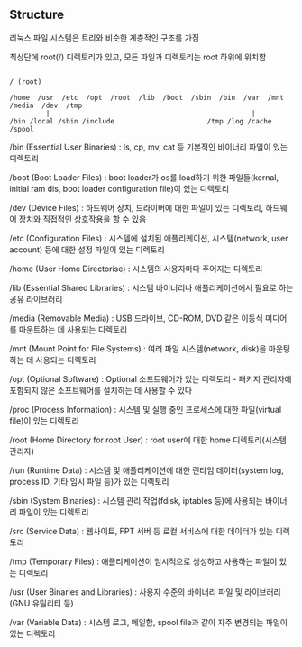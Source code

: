 ## Structure

리눅스 파일 시스템은 트리와 비슷한 계층적인 구조를 가짐

최상단에 root(/) 디렉토리가 있고, 모든 파일과 디렉토리는 root 하위에 위치함

```

/ (root)

/home  /usr  /etc  /opt  /root  /lib  /boot  /sbin  /bin  /var  /mnt  /media  /dev  /tmp
         |                                                  |
/bin /local /sbin /include                       /tmp /log /cache /spool

```

/bin (Essential User Binaries) : ls, cp, mv, cat 등 기본적인 바이너리 파일이 있는 디렉토리

/boot (Boot Loader Files) : boot loader가 os를 load하기 위한 파일들(kernal, initial ram dis, boot loader configuration file)이 있는 디렉토리

/dev (Device Files) : 하드웨어 장치, 드라이버에 대한 파일이 있는 디렉토리, 하드웨어 장치와 직접적인 상호작용을 할 수 있음

/etc (Configuration Files) : 시스템에 설치된 애플리케이션, 시스템(network, user account) 등에 대한 설정 파일이 있는 디렉토리

/home (User Home Directorise) : 시스템의 사용자마다 주어지는 디렉토리

/lib (Essential Shared Libraries) : 시스템 바이너리나 애플리케이션에서 필요로 하는 공유 라이브러리

/media (Removable Media) : USB 드라이브, CD-ROM, DVD 같은 이동식 미디어를 마운트하는 데 사용되는 디렉토리

/mnt (Mount Point for File Systems) : 여러 파일 시스템(network, disk)을 마운팅하는 데 사용되는 디렉토리

/opt (Optional Software) : Optional 소프트웨어가 있는 디렉토리 - 패키지 관리자에 포함되지 않은 소프트웨어를 설치하는 데 사용할 수 있다

/proc (Process Information) : 시스템 및 실행 중인 프로세스에 대한 파일(virtual file)이 있는 디렉토리

/root (Home Directory for root User) : root user에 대한 home 디렉토리(시스템 관리자)

/run (Runtime Data) : 시스템 및 애플리케이션에 대한 런타임 데이터(system log, process ID, 기타 임시 파일 등)가 있는 디렉토리

/sbin (System Binaries) : 시스템 관리 작업(fdisk, iptables 등)에 사용되는 바이너리 파일이 있는 디렉토리 

/src (Service Data) : 웹사이트, FPT 서버 등 로컬 서비스에 대한 데이터가 있는 디렉토리

/tmp (Temporary Files) : 애플리케이션이 임시적으로 생성하고 사용하는 파일이 있는 디렉토리

/usr (User Binaries and Libraries) : 사용자 수준의 바이너리 파일 및 라이브러리(GNU 유틸리티 등)

/var (Variable Data) : 시스템 로그, 메일함, spool file과 같이 자주 변경되는 파일이 있는 디렉토리






